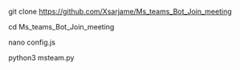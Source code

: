 git clone https://github.com/Xsarjame/Ms_teams_Bot_Join_meeting

cd Ms_teams_Bot_Join_meeting

nano config.js

python3 msteam.py

